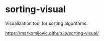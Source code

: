 # sorting-visual

Visualization tool for sorting algorithms.

https://markomijovic.github.io/sorting-visual/
